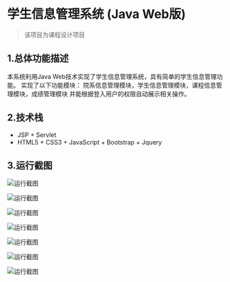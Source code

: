 # 学生信息管理系统 (Java Web版)

> 该项目为课程设计项目

## 1.总体功能描述
本系统利用Java Web技术实现了学生信息管理系统，具有简单的学生信息管理功能。
实现了以下功能模块：
院系信息管理模块，学生信息管理模块，课程信息管理模块，成绩管理模块
并能根据登入用户的权限自动展示相关操作。


## 2.技术栈
- JSP + Servlet
- HTML5 + CSS3 + JavaScript + Bootstrap + Jquery


## 3.运行截图

![运行截图](https://github.com/Soarkey/StudentManagement/images/1.jpg)

![运行截图](https://github.com/Soarkey/StudentManagement/images/2.jpg)

![运行截图](https://github.com/Soarkey/StudentManagement/images/3.jpg)

![运行截图](https://github.com/Soarkey/StudentManagement/images/4.jpg)

![运行截图](https://github.com/Soarkey/StudentManagement/images/5.jpg)

![运行截图](https://github.com/Soarkey/StudentManagement/images/6.jpg)

![运行截图](https://github.com/Soarkey/StudentManagement/images/7.jpg)